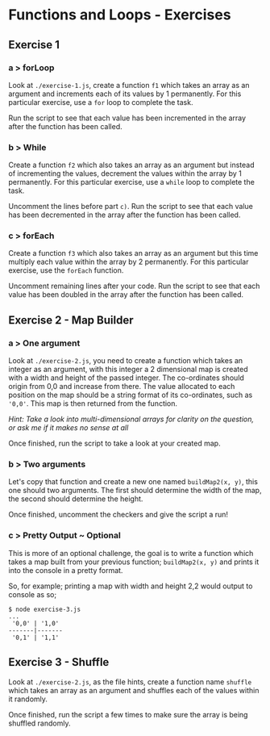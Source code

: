 # Functions and Loops - Exercises

## Exercise 1

### a > forLoop

Look at `./exercise-1.js`, create a function `f1` which takes an array as an argument and increments each of its values by 1 permanently. For this particular exercise, use a `for` loop to complete the task.

Run the script to see that each value has been incremented in the array after the function has been called.

### b > While

Create a function `f2` which also takes an array as an argument but instead of incrementing the values, decrement the values within the array by 1 permanently. For this particular exercise, use a `while` loop to complete the task.

Uncomment the lines before part `c)`. Run the script to see that each value has been decremented in the array after the function has been called.

### c > forEach

Create a function `f3` which also takes an array as an argument but this time multiply each value within the array by 2 permanently. For this particular exercise, use the `forEach` function.

Uncomment remaining lines after your code. Run the script to see that each value has been doubled in the array after the function has been called.

## Exercise 2 - Map Builder

### a > One argument

Look at `./exercise-2.js`, you need to create a function which takes an integer as an argument, with this integer a 2 dimensional map is created with a width and height of the passed integer. The co-ordinates should origin from 0,0 and increase from there. The value allocated to each position on the map should be a string format of its co-ordinates, such as `'0,0'`. This map is then returned from the function.

_Hint: Take a look into multi-dimensional arrays for clarity on the question, or ask me if it makes no sense at all_

Once finished, run the script to take a look at your created map.

### b > Two arguments

Let's copy that function and create a new one named `buildMap2(x, y)`, this one should two arguments. The first should determine the width of the map, the second should determine the height.

Once finished, uncomment the checkers and give the script a run!

### c > Pretty Output ~ Optional

This is more of an optional challenge, the goal is to write a function which takes a map built from your previous function; `buildMap2(x, y)` and prints it into the console in a pretty format.

So, for example; printing a map with width and height 2,2 would output to console as so;

```
$ node exercise-3.js
...
 '0,0' | '1,0'
-------|-------
 '0,1' | '1,1'
```

## Exercise 3 - Shuffle

Look at `./exercise-2.js`, as the file hints, create a function name `shuffle` which takes an array as an argument and shuffles each of the values within it randomly.

Once finished, run the script a few times to make sure the array is being shuffled randomly.
